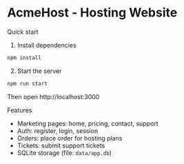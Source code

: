 # AcmeHost - Hosting Website

Quick start

1. Install dependencies

```bash
npm install
```

2. Start the server

```bash
npm run start
```

Then open http://localhost:3000

Features

- Marketing pages: home, pricing, contact, support
- Auth: register, login, session
- Orders: place order for hosting plans
- Tickets: submit support tickets
- SQLite storage (file: `data/app.db`)